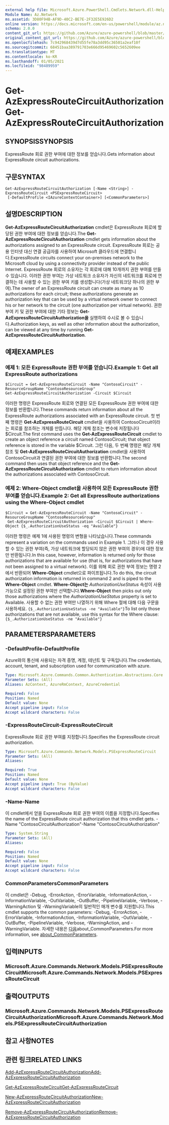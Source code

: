 ```yaml
---
external help file: Microsoft.Azure.PowerShell.Cmdlets.Network.dll-Help.xml
Module Name: Az.Network
ms.assetid: 3D80F94B-AF9D-40C2-BE7E-2F32E5E926D2
online version: https://docs.microsoft.com/en-us/powershell/module/az.network/get-azexpressroutecircuitauthorization
schema: 2.0.0
content_git_url: https://github.com/Azure/azure-powershell/blob/master/src/Network/Network/help/Get-AzExpressRouteCircuitAuthorization.md
original_content_git_url: https://github.com/Azure/azure-powershell/blob/master/src/Network/Network/help/Get-AzExpressRouteCircuitAuthorization.md
ms.openlocfilehash: 7c942968439d7d55fe78a3dd95c36501a2eaf10f
ms.sourcegitcommit: 68451baa389791703e666d95469602c5652609ee
ms.translationtype: MT
ms.contentlocale: ko-KR
ms.lasthandoff: 01/05/2021
ms.locfileid: "98489959"
---
```

# <span data-ttu-id="1a206-101">Get-AzExpressRouteCircuitAuthorization</span><span class="sxs-lookup"><span data-stu-id="1a206-101">Get-AzExpressRouteCircuitAuthorization</span></span>

## <span data-ttu-id="1a206-102">SYNOPSIS</span><span class="sxs-lookup"><span data-stu-id="1a206-102">SYNOPSIS</span></span>
<span data-ttu-id="1a206-103">ExpressRoute 회로 권한 부여에 대한 정보를 얻습니다.</span><span class="sxs-lookup"><span data-stu-id="1a206-103">Gets information about ExpressRoute circuit authorizations.</span></span>

## <span data-ttu-id="1a206-104">구문</span><span class="sxs-lookup"><span data-stu-id="1a206-104">SYNTAX</span></span>

```
Get-AzExpressRouteCircuitAuthorization [-Name <String>] -ExpressRouteCircuit <PSExpressRouteCircuit>
 [-DefaultProfile <IAzureContextContainer>] [<CommonParameters>]
```

## <span data-ttu-id="1a206-105">설명</span><span class="sxs-lookup"><span data-stu-id="1a206-105">DESCRIPTION</span></span>
<span data-ttu-id="1a206-106">**Get-AzExpressRouteCircuitAuthorization** cmdlet은 ExpressRoute 회로에 할당된 권한 부여에 대한 정보를 얻습니다.</span><span class="sxs-lookup"><span data-stu-id="1a206-106">The **Get-AzExpressRouteCircuitAuthorization** cmdlet gets information about the authorizations assigned to an ExpressRoute circuit.</span></span> <span data-ttu-id="1a206-107">ExpressRoute 회로는 공용 인터넷 대신 연결 공급자를 사용하여 Microsoft 클라우드에 연결합니다.</span><span class="sxs-lookup"><span data-stu-id="1a206-107">ExpressRoute circuits connect your on-premises network to the Microsoft cloud by using a connectivity provider instead of the public Internet.</span></span> <span data-ttu-id="1a206-108">ExpressRoute 회로의 소유자는 각 회로에 대해 10개까지 권한 부여를 만들 수 있습니다. 이러한 권한 부여는 가상 네트워크 소유자가 자신의 네트워크를 회로에 연결하는 데 사용할 수 있는 권한 부여 키를 생성합니다(가상 네트워크당 하나의 권한 부여).</span><span class="sxs-lookup"><span data-stu-id="1a206-108">The owner of an ExpressRoute circuit can create as many as 10 authorizations for each circuit; these authorizations generate an authorization key that can be used by a virtual network owner to connect his or her network to the circuit (one authorization per virtual network).</span></span> <span data-ttu-id="1a206-109">권한 부여 키 및 권한 부여에 대한 기타 정보는 **Get-AzExpressRouteCircuitAuthorization을** 실행하여 수시로 볼 수 있습니다.</span><span class="sxs-lookup"><span data-stu-id="1a206-109">Authorization keys, as well as other information about the authorization, can be viewed at any time by running **Get-AzExpressRouteCircuitAuthorization**.</span></span>

## <span data-ttu-id="1a206-110">예제</span><span class="sxs-lookup"><span data-stu-id="1a206-110">EXAMPLES</span></span>

### <span data-ttu-id="1a206-111">예제 1: 모든 ExpressRoute 권한 부여를 얻습니다.</span><span class="sxs-lookup"><span data-stu-id="1a206-111">Example 1: Get all ExpressRoute authorizations</span></span>
```
$Circuit = Get-AzExpressRouteCircuit -Name "ContosoCircuit" -ResourceGroupName "ContosoResourceGroup"
Get-AzExpressRouteCircuitAuthorization -Circuit $Circuit
```

<span data-ttu-id="1a206-112">이러한 명령은 ExpressRoute 회로와 연결된 모든 ExpressRoute 권한 부여에 대한 정보를 반환합니다.</span><span class="sxs-lookup"><span data-stu-id="1a206-112">These commands return information about all the ExpressRoute authorizations associated with an ExpressRoute circuit.</span></span> <span data-ttu-id="1a206-113">첫 번째 명령은 **Get-AzExpressRouteCircuit** cmdlet을 사용하여 ContosoCircuit이라는 회로를 참조하는 개체를 만듭니다. 해당 개체 참조는 변수에 저장됩니다$Circuit.</span><span class="sxs-lookup"><span data-stu-id="1a206-113">The first command uses the **Get-AzExpressRouteCircuit** cmdlet to create an object reference a circuit named ContosoCircuit; that object reference is stored in the variable $Circuit.</span></span> <span data-ttu-id="1a206-114">그런 다음, 두 번째 명령은 해당 개체 참조 및 **Get-AzExpressRouteCircuitAuthorization** cmdlet을 사용하여 ContosoCircuit과 연결된 권한 부여에 대한 정보를 반환합니다.</span><span class="sxs-lookup"><span data-stu-id="1a206-114">The second command then uses that object reference and the **Get-AzExpressRouteCircuitAuthorization** cmdlet to return information about the authorizations associated with ContosoCircuit.</span></span>

### <span data-ttu-id="1a206-115">예제 2: Where-Object cmdlet을 사용하여 모든 ExpressRoute 권한 부여를 얻습니다.</span><span class="sxs-lookup"><span data-stu-id="1a206-115">Example 2: Get all ExpressRoute authorizations using the Where-Object cmdlet</span></span>
```
$Circuit = Get-AzExpressRouteCircuit -Name "ContosoCircuit" -ResourceGroupName "ContosoResourceGroup"
 Get-AzExpressRouteCircuitAuthorization -Circuit $Circuit | Where-Object {$_.AuthorizationUseStatus -eq "Available"}
```

<span data-ttu-id="1a206-116">이러한 명령은 예제 1에 사용된 명령의 변형을 나타났습니다.</span><span class="sxs-lookup"><span data-stu-id="1a206-116">These commands represent a variation on the commands used in Example 1.</span></span> <span data-ttu-id="1a206-117">그러나 이 경우 사용할 수 있는 권한 부여(즉, 가상 네트워크에 할당되지 않은 권한 부여의 경우)에 대한 정보만 반환됩니다.</span><span class="sxs-lookup"><span data-stu-id="1a206-117">In this case, however, information is returned only for those authorizations that are available for use (that is, for authorizations that have not been assigned to a virtual network).</span></span> <span data-ttu-id="1a206-118">이를 위해 회로 권한 부여 정보는 명령 2에서 반환되어 **Where-Object** cmdlet으로 파이프됩니다.</span><span class="sxs-lookup"><span data-stu-id="1a206-118">To do this, the circuit authorization information is returned in command 2 and is piped to the **Where-Object** cmdlet.</span></span>
<span data-ttu-id="1a206-119">**Where-Object는** *AuthorizationUseStatus* 속성이 사용 가능으로 설정된 권한 부여만 선택합니다.</span><span class="sxs-lookup"><span data-stu-id="1a206-119">**Where-Object** then picks out only those authorizations where the *AuthorizationUseStatus* property is set to Available.</span></span> <span data-ttu-id="1a206-120">사용할 수 없는 권한 부여만 나열하기 위해 Where 절에 대해 다음 구문을 사용하세요. `{$_.AuthorizationUseStatus -ne "Available"}`</span><span class="sxs-lookup"><span data-stu-id="1a206-120">To list only those authorizations that are not available, use this syntax for the Where clause: `{$_.AuthorizationUseStatus -ne "Available"}`</span></span>

## <span data-ttu-id="1a206-121">PARAMETERS</span><span class="sxs-lookup"><span data-stu-id="1a206-121">PARAMETERS</span></span>

### <span data-ttu-id="1a206-122">-DefaultProfile</span><span class="sxs-lookup"><span data-stu-id="1a206-122">-DefaultProfile</span></span>
<span data-ttu-id="1a206-123">Azure와의 통신에 사용되는 자격 증명, 계정, 테넌트 및 구독입니다.</span><span class="sxs-lookup"><span data-stu-id="1a206-123">The credentials, account, tenant, and subscription used for communication with azure.</span></span>

```yaml
Type: Microsoft.Azure.Commands.Common.Authentication.Abstractions.Core.IAzureContextContainer
Parameter Sets: (All)
Aliases: AzContext, AzureRmContext, AzureCredential

Required: False
Position: Named
Default value: None
Accept pipeline input: False
Accept wildcard characters: False
```

### <span data-ttu-id="1a206-124">-ExpressRouteCircuit</span><span class="sxs-lookup"><span data-stu-id="1a206-124">-ExpressRouteCircuit</span></span>
<span data-ttu-id="1a206-125">ExpressRoute 회로 권한 부여를 지정합니다.</span><span class="sxs-lookup"><span data-stu-id="1a206-125">Specifies the ExpressRoute circuit authorization.</span></span>

```yaml
Type: Microsoft.Azure.Commands.Network.Models.PSExpressRouteCircuit
Parameter Sets: (All)
Aliases:

Required: True
Position: Named
Default value: None
Accept pipeline input: True (ByValue)
Accept wildcard characters: False
```

### <span data-ttu-id="1a206-126">-Name</span><span class="sxs-lookup"><span data-stu-id="1a206-126">-Name</span></span>
<span data-ttu-id="1a206-127">이 cmdlet에서 얻을 ExpressRoute 회로 권한 부여의 이름을 지정합니다.</span><span class="sxs-lookup"><span data-stu-id="1a206-127">Specifies the name of the ExpressRoute circuit authorization that this cmdlet gets.</span></span>
<span data-ttu-id="1a206-128">-Name "ContosoCircuitAuthorization"</span><span class="sxs-lookup"><span data-stu-id="1a206-128">-Name "ContosoCircuitAuthorization"</span></span>

```yaml
Type: System.String
Parameter Sets: (All)
Aliases:

Required: False
Position: Named
Default value: None
Accept pipeline input: False
Accept wildcard characters: False
```

### <span data-ttu-id="1a206-129">CommonParameters</span><span class="sxs-lookup"><span data-stu-id="1a206-129">CommonParameters</span></span>
<span data-ttu-id="1a206-130">이 cmdlet은 -Debug, -ErrorAction, -ErrorVariable, -InformationAction, -InformationVariable, -OutVariable, -OutBuffer, -PipelineVariable, -Verbose, -WarningAction 및 -WarningVariable의 일반적인 매개 변수를 지원합니다.</span><span class="sxs-lookup"><span data-stu-id="1a206-130">This cmdlet supports the common parameters: -Debug, -ErrorAction, -ErrorVariable, -InformationAction, -InformationVariable, -OutVariable, -OutBuffer, -PipelineVariable, -Verbose, -WarningAction, and -WarningVariable.</span></span> <span data-ttu-id="1a206-131">자세한 내용은 [다음](http://go.microsoft.com/fwlink/?LinkID=113216)about_CommonParameters.</span><span class="sxs-lookup"><span data-stu-id="1a206-131">For more information, see [about_CommonParameters](http://go.microsoft.com/fwlink/?LinkID=113216).</span></span>

## <span data-ttu-id="1a206-132">입력</span><span class="sxs-lookup"><span data-stu-id="1a206-132">INPUTS</span></span>

### <span data-ttu-id="1a206-133">Microsoft.Azure.Commands.Network.Models.PSExpressRouteCircuit</span><span class="sxs-lookup"><span data-stu-id="1a206-133">Microsoft.Azure.Commands.Network.Models.PSExpressRouteCircuit</span></span>

## <span data-ttu-id="1a206-134">출력</span><span class="sxs-lookup"><span data-stu-id="1a206-134">OUTPUTS</span></span>

### <span data-ttu-id="1a206-135">Microsoft.Azure.Commands.Network.Models.PSExpressRouteCircuitAuthorization</span><span class="sxs-lookup"><span data-stu-id="1a206-135">Microsoft.Azure.Commands.Network.Models.PSExpressRouteCircuitAuthorization</span></span>

## <span data-ttu-id="1a206-136">참고 사항</span><span class="sxs-lookup"><span data-stu-id="1a206-136">NOTES</span></span>

## <span data-ttu-id="1a206-137">관련 링크</span><span class="sxs-lookup"><span data-stu-id="1a206-137">RELATED LINKS</span></span>

[<span data-ttu-id="1a206-138">Add-AzExpressRouteCircuitAuthorization</span><span class="sxs-lookup"><span data-stu-id="1a206-138">Add-AzExpressRouteCircuitAuthorization</span></span>](./Add-AzExpressRouteCircuitAuthorization.md)

[<span data-ttu-id="1a206-139">Get-AzExpressRouteCircuit</span><span class="sxs-lookup"><span data-stu-id="1a206-139">Get-AzExpressRouteCircuit</span></span>](./Get-AzExpressRouteCircuit.md)

[<span data-ttu-id="1a206-140">New-AzExpressRouteCircuitAuthorization</span><span class="sxs-lookup"><span data-stu-id="1a206-140">New-AzExpressRouteCircuitAuthorization</span></span>](./New-AzExpressRouteCircuitAuthorization.md)

[<span data-ttu-id="1a206-141">Remove-AzExpressRouteCircuitAuthorization</span><span class="sxs-lookup"><span data-stu-id="1a206-141">Remove-AzExpressRouteCircuitAuthorization</span></span>](./Remove-AzExpressRouteCircuitAuthorization.md)
